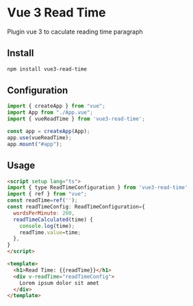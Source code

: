 # Vue 3 Read Time
Plugin vue 3 to caculate reading time paragraph

## Install

``` sh
npm install vue3-read-time
```

## Configuration
``` ts
import { createApp } from "vue";
import App from "./App.vue";
import { vueReadTime } from 'vue3-read-time';

const app = createApp(App);
app.use(vueReadTime);
app.mount("#app");
```


## Usage
``` html
<script setup lang="ts">
import { type ReadTimeConfiguration } from 'vue3-read-time'
import { ref } from "vue";
const readTime=ref('');
const readTimeConfig: ReadTimeConfiguration={
  wordsPerMinute: 200,
  readTimeCalculated(time) {
    console.log(time);
    readTime.value=time;
  },
}
</script>

<template>
  <h1>Read Time: {{readTime}}</h1>
  <div v-readTime="readTimeConfig">
    Lorem ipsum dolor sit amet 
  </div>
</template>
```